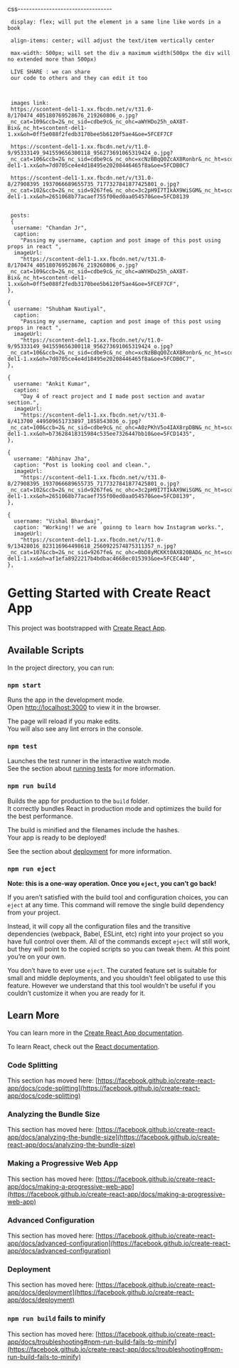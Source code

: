 css---------------------------------

     display: flex; will put the element in a same line like words in a book

     align-items: center; will adjust the text/item vertically center

     max-width: 500px; will set the div a maximum width(500px the div will no extended more than 500px)

     LIVE SHARE : we can share
     our code to others and they can edit it too



     images link:
     https://scontent-del1-1.xx.fbcdn.net/v/t31.0-8/170474_405180769528676_219260806_o.jpg?_nc_cat=109&ccb=2&_nc_sid=cdbe9c&_nc_ohc=aWYHDo25h_oAX8T-Bix&_nc_ht=scontent-del1-1.xx&oh=0ff5e088f2fedb3170bee5b6120f5ae4&oe=5FCEF7CF

     https://scontent-del1-1.xx.fbcdn.net/v/t1.0-9/95333149_941559656300118_956273691065319424_o.jpg?_nc_cat=106&ccb=2&_nc_sid=cdbe9c&_nc_ohc=xcNzBBqQ0ZcAX8Ronbr&_nc_ht=scontent-del1-1.xx&oh=7d0705ce4e4d18495e20208446465f8a&oe=5FCDB0C7

     https://scontent-del1-1.xx.fbcdn.net/v/t31.0-8/27908395_1937066689655735_7177327841877425801_o.jpg?_nc_cat=102&ccb=2&_nc_sid=9267fe&_nc_ohc=3c2pH9I7TIkAX9WiSGM&_nc_ht=scontent-del1-1.xx&oh=2651068b77acaef755f00ed0aa054570&oe=5FCD8139


     posts:
     {
      username: "Chandan Jr",
      caption:
        "Passing my username, caption and post image of this post using props in react ",
      imageUrl:
        "https://scontent-del1-1.xx.fbcdn.net/v/t31.0-8/170474_405180769528676_219260806_o.jpg?_nc_cat=109&ccb=2&_nc_sid=cdbe9c&_nc_ohc=aWYHDo25h_oAX8T-Bix&_nc_ht=scontent-del1-1.xx&oh=0ff5e088f2fedb3170bee5b6120f5ae4&oe=5FCEF7CF",
    },

    {
      username: "Shubham Nautiyal",
      caption:
        "Passing my username, caption and post image of this post using props in react ",
      imageUrl:
        "https://scontent-del1-1.xx.fbcdn.net/v/t1.0-9/95333149_941559656300118_956273691065319424_o.jpg?_nc_cat=106&ccb=2&_nc_sid=cdbe9c&_nc_ohc=xcNzBBqQ0ZcAX8Ronbr&_nc_ht=scontent-del1-1.xx&oh=7d0705ce4e4d18495e20208446465f8a&oe=5FCDB0C7",
    },

    {
      username: "Ankit Kumar",
      caption:
        "Day 4 of react project and I made post section and avatar section.",
      imageUrl:
        "https://scontent-del1-1.xx.fbcdn.net/v/t31.0-8/413700_449509651733897_1858543036_o.jpg?_nc_cat=100&ccb=2&_nc_sid=cdbe9c&_nc_ohc=A0zPKhV5o4IAX8rpDBN&_nc_ht=scontent-del1-1.xx&oh=b73628418315984c535ee7326447bb10&oe=5FCD1435",
    },

    {
      username: "Abhinav Jha",
      caption: "Post is looking cool and clean.",
      imageUrl:
        "https://scontent-del1-1.xx.fbcdn.net/v/t31.0-8/27908395_1937066689655735_7177327841877425801_o.jpg?_nc_cat=102&ccb=2&_nc_sid=9267fe&_nc_ohc=3c2pH9I7TIkAX9WiSGM&_nc_ht=scontent-del1-1.xx&oh=2651068b77acaef755f00ed0aa054570&oe=5FCD8139",
    },

    {
      username: "Vishal Bhardwaj",
      caption: "Working!! we are  goinng to learn how Instagram works.",
      imageUrl:
        "https://scontent-del1-1.xx.fbcdn.net/v/t1.0-9/13428016_823116964498618_2560922574875311357_n.jpg?_nc_cat=107&ccb=2&_nc_sid=9267fe&_nc_ohc=0bD8yMCKKt0AX820BAD&_nc_ht=scontent-del1-1.xx&oh=af1efa8922217b4bdbac4668ec015393&oe=5FCEC44D",
    },




















































# Getting Started with Create React App

This project was bootstrapped with [Create React App](https://github.com/facebook/create-react-app).

## Available Scripts

In the project directory, you can run:

### `npm start`

Runs the app in the development mode.\
Open [http://localhost:3000](http://localhost:3000) to view it in the browser.

The page will reload if you make edits.\
You will also see any lint errors in the console.

### `npm test`

Launches the test runner in the interactive watch mode.\
See the section about [running tests](https://facebook.github.io/create-react-app/docs/running-tests) for more information.

### `npm run build`

Builds the app for production to the `build` folder.\
It correctly bundles React in production mode and optimizes the build for the best performance.

The build is minified and the filenames include the hashes.\
Your app is ready to be deployed!

See the section about [deployment](https://facebook.github.io/create-react-app/docs/deployment) for more information.

### `npm run eject`

**Note: this is a one-way operation. Once you `eject`, you can’t go back!**

If you aren’t satisfied with the build tool and configuration choices, you can `eject` at any time. This command will remove the single build dependency from your project.

Instead, it will copy all the configuration files and the transitive dependencies (webpack, Babel, ESLint, etc) right into your project so you have full control over them. All of the commands except `eject` will still work, but they will point to the copied scripts so you can tweak them. At this point you’re on your own.

You don’t have to ever use `eject`. The curated feature set is suitable for small and middle deployments, and you shouldn’t feel obligated to use this feature. However we understand that this tool wouldn’t be useful if you couldn’t customize it when you are ready for it.

## Learn More

You can learn more in the [Create React App documentation](https://facebook.github.io/create-react-app/docs/getting-started).

To learn React, check out the [React documentation](https://reactjs.org/).

### Code Splitting

This section has moved here: [https://facebook.github.io/create-react-app/docs/code-splitting](https://facebook.github.io/create-react-app/docs/code-splitting)

### Analyzing the Bundle Size

This section has moved here: [https://facebook.github.io/create-react-app/docs/analyzing-the-bundle-size](https://facebook.github.io/create-react-app/docs/analyzing-the-bundle-size)

### Making a Progressive Web App

This section has moved here: [https://facebook.github.io/create-react-app/docs/making-a-progressive-web-app](https://facebook.github.io/create-react-app/docs/making-a-progressive-web-app)

### Advanced Configuration

This section has moved here: [https://facebook.github.io/create-react-app/docs/advanced-configuration](https://facebook.github.io/create-react-app/docs/advanced-configuration)

### Deployment

This section has moved here: [https://facebook.github.io/create-react-app/docs/deployment](https://facebook.github.io/create-react-app/docs/deployment)

### `npm run build` fails to minify

This section has moved here: [https://facebook.github.io/create-react-app/docs/troubleshooting#npm-run-build-fails-to-minify](https://facebook.github.io/create-react-app/docs/troubleshooting#npm-run-build-fails-to-minify)
